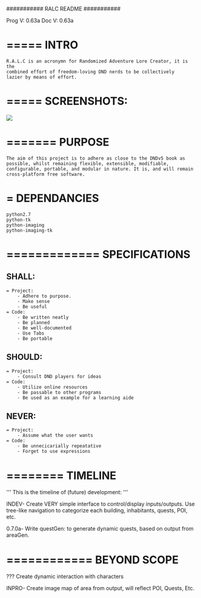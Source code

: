 ###########
RALC README
###########

Prog V: 0.63a
Doc  V: 0.63a

=====
INTRO
=====
	R.A.L.C is an acronymn for Randomized Adventure Lore Creator, it is the
	combined effort of freedom-loving DND nerds to be collectively
	lazier by means of effort.

=====
SCREENSHOTS:
=====
![](http://s3.postimg.org/7weqiw5pv/Screenshot_from_2015_05_14_12_49_26.png)

=======
PURPOSE
=======
	The aim of this project is to adhere as close to the DNDv5 book as
	possible, whilst remaining flexible, extensible, modifiable,
	configurable, portable, and modular in nature. It is, and will remain
	cross-platform free software.

=
DEPENDANCIES
=
	python2.7
	python-tk
	python-imaging
	python-imaging-tk


=============
SPECIFICATIONS
=============
SHALL:
-----
	= Project:
		- Adhere to purpose.
		- Make sense
		- Be useful
	= Code:
		- Be written neatly
		- Be planned
		- Be well-documented
		- Use Tabs
		- Be portable

SHOULD:
-----
	= Project:
		- Consult DND players for ideas
	= Code:
		- Utilize online resources
		- Be passable to other programs
		- Be used as an example for a learning aide
NEVER:
-----
	= Project:
		- Assume what the user wants
	= Code:
		- Be unnecicarially repeatative
		- Forget to use expressions



========
TIMELINE
========
'''
This is the timeline of (future) development:
'''

INDEV- Create VERY simple interface to control/display inputs/outputs.
		Use tree-like navigation to categorize each building, inhabitants,
		quests, POI, etc.
		
0.7.0a- Write questGen: to generate dynamic quests, based on output from
		areaGen.


============
BEYOND SCOPE
============
??? Create dynamic interaction with characters

INPRO- Create image map of area from output, will reflect POI, Quests, Etc.

